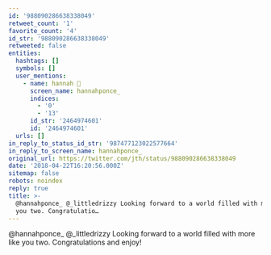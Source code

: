 ```yaml
---
id: '988090286638338049'
retweet_count: '1'
favorite_count: '4'
id_str: '988090286638338049'
retweeted: false
entities:
  hashtags: []
  symbols: []
  user_mentions:
    - name: hannah 🦋
      screen_name: hannahponce_
      indices:
        - '0'
        - '13'
      id_str: '2464974601'
      id: '2464974601'
  urls: []
in_reply_to_status_id_str: '987477123022577664'
in_reply_to_screen_name: hannahponce_
original_url: https://twitter.com/jth/status/988090286638338049
date: '2018-04-22T16:20:56.000Z'
sitemap: false
robots: noindex
reply: true
title: >-
  @hannahponce_ @_littledrizzy Looking forward to a world filled with more like
  you two. Congratulatio…
---
```


@hannahponce_ @_littledrizzy Looking forward to a world filled with more like you two. Congratulations and enjoy!